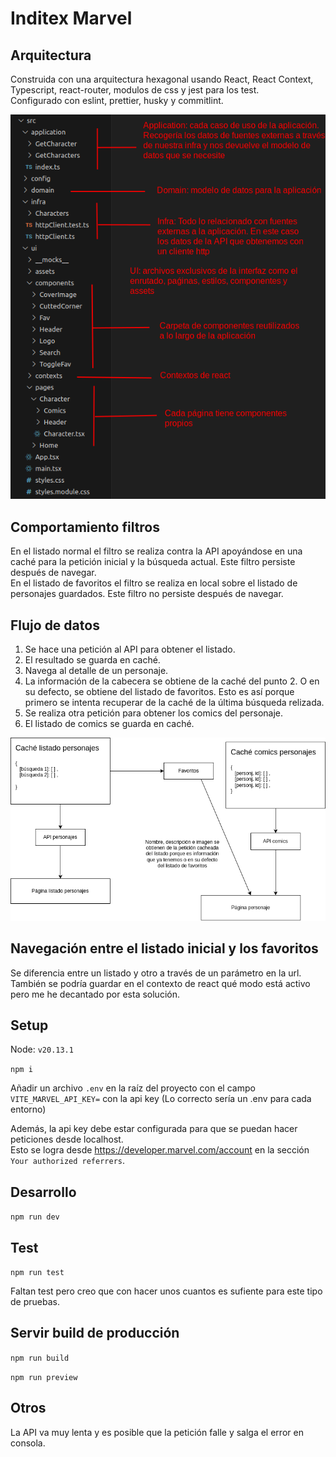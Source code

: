 # Inditex Marvel

## Arquitectura

Construida con una arquitectura hexagonal usando React, React Context, Typescript, react-router, modulos de css y jest para los test.  
Configurado con eslint, prettier, husky y commitlint.

![Arquitectura](docs/files.png)

## Comportamiento filtros

En el listado normal el filtro se realiza contra la API apoyándose en una caché para la petición inicial y la búsqueda actual. Este filtro persiste después de navegar.  
En el listado de favoritos el filtro se realiza en local sobre el listado de personajes guardados. Este filtro no persiste después de navegar.

## Flujo de datos

1. Se hace una petición al API para obtener el listado.
2. El resultado se guarda en caché.
3. Navega al detalle de un personaje.
4. La información de la cabecera se obtiene de la caché del punto 2. O en su defecto, se obtiene del listado de favoritos. Esto es así porque primero se intenta recuperar de la caché de la última búsqueda relizada.
5. Se realiza otra petición para obtener los comics del personaje.
6. El listado de comics se guarda en caché.

![Flujo de datos](docs/data-flow.png)

## Navegación entre el listado inicial y los favoritos

Se diferencia entre un listado y otro a través de un parámetro en la url. También se podría guardar en el contexto de react qué modo está activo pero me he decantado por esta solución.

## Setup

Node: `v20.13.1`

`npm i`

Añadir un archivo `.env` en la raíz del proyecto con el campo `VITE_MARVEL_API_KEY=` con la api key
(Lo correcto sería un .env para cada entorno)

Además, la api key debe estar configurada para que se puedan hacer peticiones desde localhost.  
Esto se logra desde https://developer.marvel.com/account en la sección `Your authorized referrers`.

## Desarrollo

`npm run dev`

## Test

`npm run test`

Faltan test pero creo que con hacer unos cuantos es sufiente para este tipo de pruebas.

## Servir build de producción

`npm run build`

`npm run preview`

## Otros

La API va muy lenta y es posible que la petición falle y salga el error en consola.
